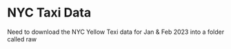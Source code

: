 # NYC Taxi Data
Need to download the NYC Yellow Texi data for Jan & Feb 2023 into a folder called raw
